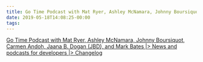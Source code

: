 ```yaml
---
title: Go Time Podcast with Mat Ryer, Ashley McNamara, Johnny Boursiquot, Carmen Andoh, Jaana B. Dogan (JBD), and Mark Bates |&gt; News and podcasts for developers |&gt; Changelog
date: 2019-05-18T14:08:25-00:00
tags:
---
```


[Go Time Podcast with Mat Ryer, Ashley McNamara, Johnny Boursiquot, Carmen Andoh, Jaana B. Dogan (JBD), and Mark Bates |&gt; News and podcasts for developers |&gt; Changelog](https://changelog.com/gotime)
